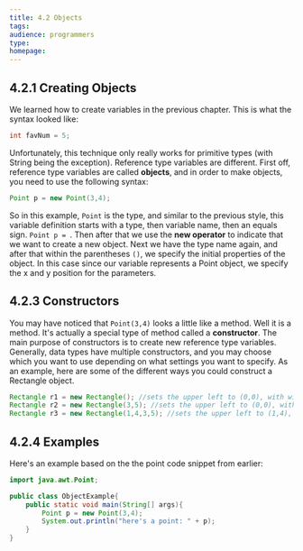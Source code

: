 ```yaml
---
title: 4.2 Objects
tags:
audience: programmers
type:
homepage:
---
```

## 4.2.1 Creating Objects

We learned how to create variables in the previous chapter. This is what the syntax looked like:

~~~java
int favNum = 5;
~~~

Unfortunately, this technique only really works for primitive types (with String being the exception). Reference type variables are different. First off, reference type variables are called **objects**, and in order to make objects, you need to use the following syntax:

~~~java
Point p = new Point(3,4);
~~~

So in this example, `Point` is the type, and similar to the previous style, this variable definition starts with a type, then variable name, then an equals sign. `Point p = `. Then after that we use the **new operator** to indicate that we want to create a new object. Next we have the type name again, and after that within the parentheses `()`, we specify the initial properties of the object. In this case since our variable represents a Point object, we specify the x and y position for the parameters.

## 4.2.3 Constructors

You may have noticed that `Point(3,4)` looks a little like a method. Well it is a method. It's actually a special type of method called a **constructor**. The main purpose of constructors is to create new reference type variables. Generally, data types have multiple constructors, and you may choose which you want to use depending on what settings you want to specify. As an example, here are some of the different ways you could construct a Rectangle object.

~~~java
Rectangle r1 = new Rectangle(); //sets the upper left to (0,0), with width 0 and height 0
Rectangle r2 = new Rectangle(3,5); //sets the upper left to (0,0), with width 3 and height 5
Rectangle r3 = new Rectangle(1,4,3,5); //sets the upper left to (1,4), with width 3 and height 5
~~~

## 4.2.4 Examples

Here's an example based on the the point code snippet from earlier:

~~~java
import java.awt.Point;

public class ObjectExample{
	public static void main(String[] args){
		Point p = new Point(3,4);
		System.out.println("here's a point: " + p);
	}
}
~~~
